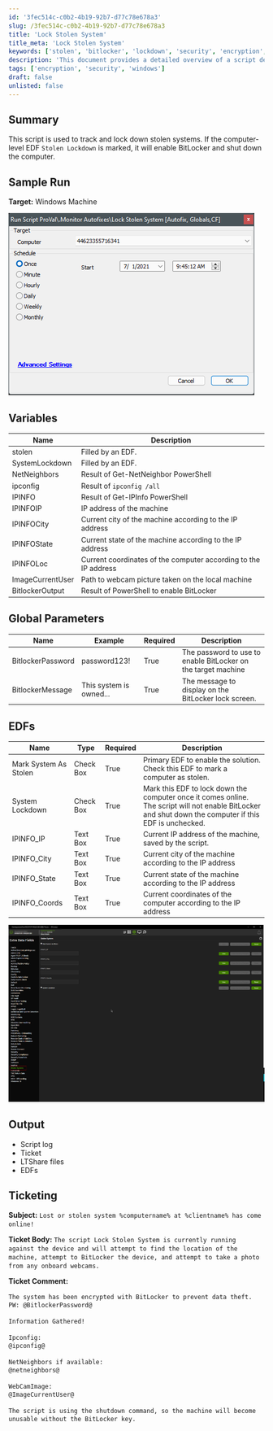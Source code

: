 ```yaml
---
id: '3fec514c-c0b2-4b19-92b7-d77c78e678a3'
slug: /3fec514c-c0b2-4b19-92b7-d77c78e678a3
title: 'Lock Stolen System'
title_meta: 'Lock Stolen System'
keywords: ['stolen', 'bitlocker', 'lockdown', 'security', 'encryption', 'tracking', 'windows']
description: 'This document provides a detailed overview of a script designed to track and lock down stolen systems. It outlines the script functionality, sample runs, variables, global parameters, and the ticketing process for reporting stolen devices.'
tags: ['encryption', 'security', 'windows']
draft: false
unlisted: false
---
```


## Summary

This script is used to track and lock down stolen systems. If the computer-level EDF `Stolen Lockdown` is marked, it will enable BitLocker and shut down the computer.

## Sample Run

**Target:** Windows Machine

![Sample Run Image](../../../static/img/docs/3fec514c-c0b2-4b19-92b7-d77c78e678a3/image_1.png)

## Variables

| Name              | Description                                          |
|-------------------|------------------------------------------------------|
| stolen            | Filled by an EDF.                                   |
| SystemLockdown    | Filled by an EDF.                                   |
| NetNeighbors       | Result of Get-NetNeighbor PowerShell                |
| ipconfig          | Result of `ipconfig /all`                           |
| IPINFO            | Result of Get-IPInfo PowerShell                     |
| IPINFOIP         | IP address of the machine                           |
| IPINFOCity       | Current city of the machine according to the IP address |
| IPINFOState      | Current state of the machine according to the IP address |
| IPINFOLoc        | Current coordinates of the computer according to the IP address |
| ImageCurrentUser  | Path to webcam picture taken on the local machine   |
| BitlockerOutput   | Result of PowerShell to enable BitLocker            |

## Global Parameters

| Name                | Example        | Required | Description                                             |
|---------------------|----------------|----------|---------------------------------------------------------|
| BitlockerPassword    | password123!   | True     | The password to use to enable BitLocker on the target machine |
| BitlockerMessage     | This system is owned... | True     | The message to display on the BitLocker lock screen.   |

## EDFs

| Name                       | Type       | Required | Description                                                                                     |
|----------------------------|------------|----------|-------------------------------------------------------------------------------------------------|
| Mark System As Stolen      | Check Box  | True     | Primary EDF to enable the solution. Check this EDF to mark a computer as stolen.               |
| System Lockdown             | Check Box  | True     | Mark this EDF to lock down the computer once it comes online. The script will not enable BitLocker and shut down the computer if this EDF is unchecked. |
| IPINFO_IP                  | Text Box   | True     | Current IP address of the machine, saved by the script.                                       |
| IPINFO_City                | Text Box   | True     | Current city of the machine according to the IP address                                       |
| IPINFO_State               | Text Box   | True     | Current state of the machine according to the IP address                                      |
| IPINFO_Coords             | Text Box   | True     | Current coordinates of the computer according to the IP address                               |

![EDFs Image](../../../static/img/docs/3fec514c-c0b2-4b19-92b7-d77c78e678a3/image_2.png)

## Output

- Script log
- Ticket
- LTShare files
- EDFs

## Ticketing

**Subject:** `Lost or stolen system %computername% at %clientname% has come online!`

**Ticket Body:** `The script Lock Stolen System is currently running against the device and will attempt to find the location of the machine, attempt to BitLocker the device, and attempt to take a photo from any onboard webcams.`

**Ticket Comment:**

```
The system has been encrypted with BitLocker to prevent data theft.
PW: @BitlockerPassword@

Information Gathered!

Ipconfig:
@ipconfig@

NetNeighbors if available:
@netneighbors@

WebCamImage:
@ImageCurrentUser@

The script is using the shutdown command, so the machine will become unusable without the BitLocker key.
```

